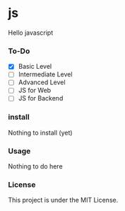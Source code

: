 # js
Hello javascript

### To-Do
- [X] Basic Level
- [ ] Intermediate Level
- [ ] Advanced Level
- [ ] JS for Web
- [ ] JS for Backend

### install
Nothing to install (yet)

### Usage
Nothing to do here

### License
This project is under the MIT License.
